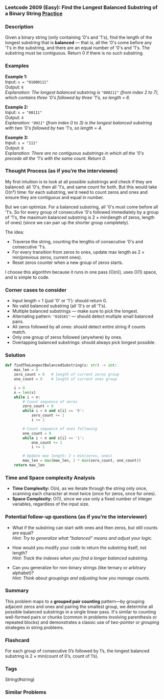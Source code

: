 ### Leetcode 2609 (Easy): Find the Longest Balanced Substring of a Binary String [Practice](https://leetcode.com/problems/find-the-longest-balanced-substring-of-a-binary-string)

### Description  
Given a binary string (only containing '0's and '1's), find the length of the longest substring that is **balanced** — that is, all the '0's come before any '1's in the substring, and there are an equal number of '0's and '1's. The substring must be contiguous. Return 0 if there is no such substring.

### Examples  

**Example 1:**  
Input: `s = "01000111"`  
Output: `6`  
*Explanation: The longest balanced substring is `"000111"` (from index 2 to 7), which contains three '0's followed by three '1's, so length = 6.*

**Example 2:**  
Input: `s = "00111"`  
Output: `4`  
*Explanation: `"0011"` (from index 0 to 3) is the longest balanced substring with two '0's followed by two '1's, so length = 4.*

**Example 3:**  
Input: `s = "111"`  
Output: `0`  
*Explanation: There are no contiguous substrings in which all the '0's precede all the '1's with the same count. Return 0.*

### Thought Process (as if you’re the interviewee)  
My first intuition is to look at all possible substrings and check if they are balanced: all '0's, then all '1's, and same count for both. But this would take O(n²) time: for each substring, we'd need to count zeros and ones and ensure they are contiguous and equal in number.

But we can optimize. For a balanced substring, all '0's must come before all '1's. So for every group of consecutive '0's followed immediately by a group of '1's, the maximum balanced substring is 2 × min(length of zeros, length of ones) (since we can pair up the shorter group completely).

The idea:
- Traverse the string, counting the lengths of consecutive '0's and consecutive '1's.
- For every transition from zeros to ones, update max length as 2 × min(previous zeros, current ones).
- Reset zeros counter when a new group of zeros starts.

I choose this algorithm because it runs in one pass (O(n)), uses O(1) space, and is simple to code.

### Corner cases to consider  
- Input length = 1 (just '0' or '1'): should return 0.
- No valid balanced substring (all '0's or all '1's).
- Multiple balanced substrings — make sure to pick the longest.
- Alternating pattern: `"010101"` — should detect multiple small balanced pairs.
- All zeros followed by all ones: should detect entire string if counts match.
- Only one group of zeros followed (anywhere) by ones.
- Overlapping balanced substrings: should always pick longest possible.

### Solution

```python
def findTheLongestBalancedSubstring(s: str) -> int:
    max_len = 0
    zero_count = 0   # length of current zeros group
    one_count = 0    # length of current ones group

    i = 0
    n = len(s)
    while i < n:
        # Count sequence of zeros
        zero_count = 0
        while i < n and s[i] == '0':
            zero_count += 1
            i += 1

        # Count sequence of ones following
        one_count = 0
        while i < n and s[i] == '1':
            one_count += 1
            i += 1

        # Update max length: 2 × min(zeros, ones)
        max_len = max(max_len, 2 * min(zero_count, one_count))
    return max_len
```

### Time and Space complexity Analysis  

- **Time Complexity:** O(n), as we iterate through the string only once, scanning each character at most twice (once for zeros, once for ones).
- **Space Complexity:** O(1), since we use only a fixed number of integer variables, regardless of the input size.

### Potential follow-up questions (as if you’re the interviewer)  

- What if the substring can start with ones and then zeros, but still counts are equal?  
  *Hint: Try to generalize what "balanced" means and adjust your logic.*

- How would you modify your code to return the substring itself, not length?  
  *Hint: Track the indexes when you find a longer balanced substring.*

- Can you generalize for non-binary strings (like ternary or arbitrary alphabet)?  
  *Hint: Think about groupings and adjusting how you manage counts.*

### Summary
This problem maps to a **grouped pair counting** pattern—by grouping adjacent zeros and ones and pairing the smallest group, we determine all possible balanced substrings in a single linear pass. It's similar to counting well-formed pairs or chunks (common in problems involving parenthesis or repeated blocks) and demonstrates a classic use of *two-pointer* or *grouping* strategies in string problems.


### Flashcard
For each group of consecutive 0’s followed by 1’s, the longest balanced substring is 2 × min(count of 0’s, count of 1’s).

### Tags
String(#string)

### Similar Problems
